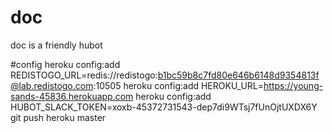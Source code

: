 # doc
doc is a friendly hubot

#config
heroku config:add REDISTOGO_URL=redis://redistogo:b1bc59b8c7fd80e646b6148d9354813f@lab.redistogo.com:10505
heroku config:add HEROKU_URL=https://young-sands-45836.herokuapp.com
heroku config:add HUBOT_SLACK_TOKEN=xoxb-45372731543-dep7di9WTsj7fUnOjtUXDX6Y
git push heroku master
